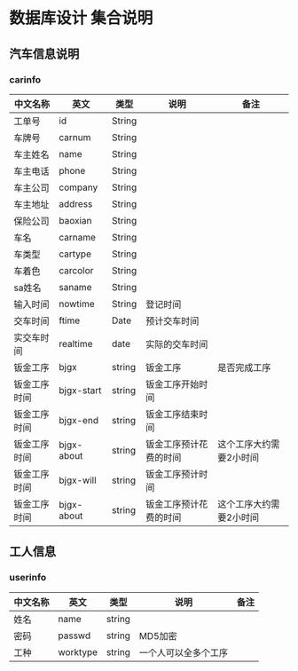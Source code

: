 # 数据库设计 集合说明

## 汽车信息说明

### carinfo

| 中文名称 | 英文 | 类型 | 说明 | 备注 |
|---------|------|------|------|-----|
| 工单号   | id |  String |  |  |
| 车牌号 | carnum | String |  |  |
| 车主姓名 | name | String |   |   |
| 车主电话 | phone| String  | |  | 
| 车主公司 | company | String |  |  |
| 车主地址 | address | String |  |  |
| 保险公司 | baoxian | String |  |  |
| 车名     | carname | String |  |  |
| 车类型   | cartype | String |  |  |
| 车着色   | carcolor | String|  |  |
| sa姓名   | saname | String |   |  |
| 输入时间 | nowtime | String | 登记时间 |  |
| 交车时间 | ftime  |  Date | 预计交车时间 |  |
| 实交车时间 | realtime | date | 实际的交车时间 |  |
| 钣金工序 | bjgx | string | 钣金工序 | 是否完成工序 |
| 钣金工序时间 | bjgx-start | string | 钣金工序开始时间 |  |
| 钣金工序时间 | bjgx-end | string | 钣金工序结束时间 |  |
| 钣金工序时间 | bjgx-about | string | 钣金工序预计花费的时间 | 这个工序大约需要2小时间 |
| 钣金工序时间 | bjgx-will | string | 钣金工序预计时间 |  |
| 钣金工序时间 | bjgx-about | string | 钣金工序预计花费的时间 | 这个工序大约需要2小时间 |





## 工人信息

### userinfo

| 中文名称 | 英文 | 类型 | 说明 | 备注 |
|---------|------|------|------|-----|
| 姓名    | name  | string |  |   |
| 密码    | passwd | string | MD5加密 |  |
| 工种    | worktype | string | 一个人可以全多个工序 |   |
